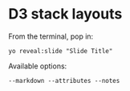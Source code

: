 
# D3 stack layouts

From the terminal, pop in:

  ```yo reveal:slide "Slide Title"```

Available options:

 ```--markdown --attributes --notes```
